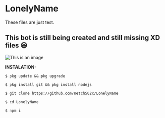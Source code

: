 # LonelyName
These files are just test.
## This bot is still being created and still missing XD files :satisfied:
![This is an image](https://i.ibb.co/T0gxrWD/cat-png.webp)

**INSTALATION:**
````
$ pkg update && pkg upgrade
````
````
$ pkg install git && pkg install nodejs
````
````
$ git clone https://github.com/Ketch502x/LonelyName
````
````
$ cd LonelyName
````
````
$ npm i
````
